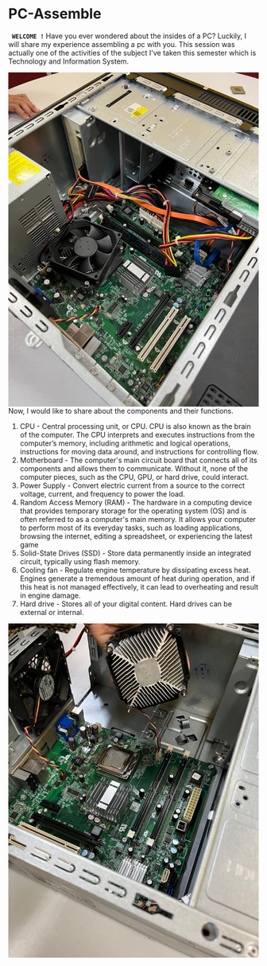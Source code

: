 # PC-Assemble

**` WELCOME !`**
Have you ever wondered about the insides of a PC? Luckily, I will share my experience assembling a pc with you. This session was actually one of the activities of the subject I've taken this semester which is Technology and Information System. 

<img align="left" alt="Coding" width="1000" src="WhatsApp Image 2024-12-06 at 15.59.07_3f02d288.jpg">                      

 Now, I would like to share about the components and their functions.
   1. CPU - Central processing unit, or CPU. CPU is also known as the brain of the computer. The CPU interprets and executes instructions from the computer’s memory, including arithmetic and logical operations, instructions for moving data around, and instructions for controlling flow.
   2. Motherboard - The computer's main circuit board that connects all of its components and allows them to communicate. Without it, none of the computer pieces, such as the CPU, GPU, or hard drive, could interact.
   3. Power Supply - Convert electric current from a source to the correct voltage, current, and frequency to power the load. 
   4. Random Access Memory (RAM) - The hardware in a computing device that provides temporary storage for the operating system (OS) and is often referred to as a computer's main memory. It allows your computer to perform most of its everyday tasks, such as loading applications, browsing the internet, editing a spreadsheet, or experiencing the latest game
   5. Solid-State Drives (SSD) - Store data permanently inside an integrated circuit, typically using flash memory.
   6. Cooling fan - Regulate engine temperature by dissipating excess heat. Engines generate a tremendous amount of heat during operation, and if this heat is not managed effectively, it can lead to overheating and result in engine damage.
   7. Hard drive - Stores all of your digital content. Hard drives can be external or internal.

<img align="left" alt="Coding" width="1000" src="WhatsApp Image 2024-12-06 at 16.41.18_4cb28cff.jpg">


